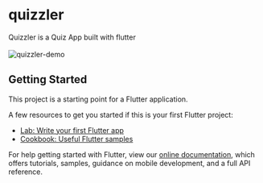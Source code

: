 # quizzler

Quizzler is a Quiz App built with flutter<br>
<br>
![quizzler-demo](https://user-images.githubusercontent.com/43815519/124586944-b2aa2600-de74-11eb-87a0-2e83d9d6b588.gif)


## Getting Started

This project is a starting point for a Flutter application.

A few resources to get you started if this is your first Flutter project:

- [Lab: Write your first Flutter app](https://flutter.dev/docs/get-started/codelab)
- [Cookbook: Useful Flutter samples](https://flutter.dev/docs/cookbook)

For help getting started with Flutter, view our
[online documentation](https://flutter.dev/docs), which offers tutorials,
samples, guidance on mobile development, and a full API reference.
